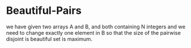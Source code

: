 # Beautiful-Pairs

we have given two arrays A and B, and both containing N integers and we need to change exactly one element in B so that the size of the pairwise disjoint is beautiful set is maximum.
